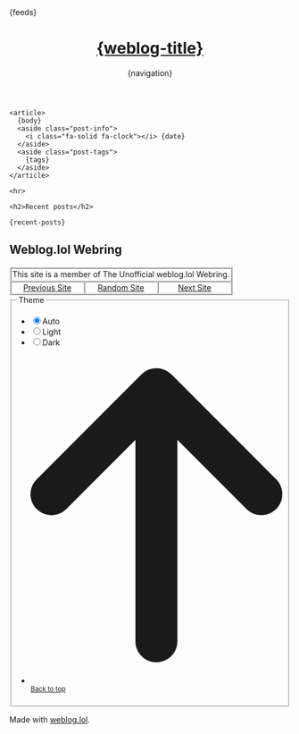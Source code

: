 <!DOCTYPE html>
<html lang="en">
<head>
<title>{weblog-title}{separator}{post-title}</title>
<meta charset="utf-8">
<meta name="viewport" content="width=device-width, initial-scale=1">
{feeds}
<style>
@import url('https://static.omg.lol/type/font-honey.css');
@import url('https://static.omg.lol/type/font-lato-regular.css');
@import url('https://static.omg.lol/type/font-lato-bold.css');
@import url('https://static.omg.lol/type/font-lato-italic.css');
@import url('https://static.omg.lol/type/font-md-io.css');
@import url('https://static.omg.lol/type/fontawesome-free/css/all.css');

* {
  box-sizing: border-box;
}

body {
  font-family: 'Lato', sans-serif;
  font-size: 120%;
  color: var(--foreground);
  background: var(--background);
}

header nav ul {
  list-style-type: none;
  margin: 0;
  padding: 0;
}

header nav li {
  display: inline-block;
}

header nav li a {
  display: block;
  text-decoration: none;
  margin-right: 1em;
}

h1,
h2,
h3,
h4,
h5,
h6 {
  font-family: 'VC Honey Deck', serif;
  margin: 1rem 0;
}

p,
li {
  line-height: 160%;
}

header,
main,
footer {
  max-width: 60em;
  margin: 2em auto;
  padding: 0 1em;
}

header {
  margin-top: 4em;
}

footer p {
  margin-top: 5em;
  font-size: 90%;
  text-align: center;
}

a:link {
  color: var(--link);
}

a:visited {
  color: var(--link);
}

a:hover {
  color: var(--link);
}

a:active {
  color: var(--link);
}

.post-info,
.post-tags {
  font-size: 85%;
  color: var(--accent);
  text-align: right;
}

.post-info i:nth-child(2) {
  margin-left: .75em;
}

.tag {
  background: var(--accent);
  color: var(--background) !important;
  padding: .3em .4em;
  margin: .8em 0 0 .4em;
  border-radius: .5em;
  text-decoration: none;
  display: inline-block;
}

hr {
  border: 0;
  height: 1px;
  background: var(--accent);
  margin: 2em 0;
}

code {
  padding: .2em .3em;
  border: 1px solid var(--accent);
  white-space: pre-wrap;
  word-wrap: break-word;
}

pre,
code {
  font-family: 'MD IO 0.4';
  font-size: 90%;
}

pre code {
  background: var(--background);
  color: var(--foreground);
  display: inline-block;
  padding: 1em;
  white-space: pre-wrap;
  word-wrap: break-word;
}

img {
  max-width: 100%;
}

table {
  border-collapse: collapse;
}

td,
th {
  padding: .75em;
  text-align: left;
  border: 1px solid var(--accent);
}

.weblog-title a {
  text-decoration: none;
  color: var(--foreground);
}
</style>
<link rel="preload" href="https://cdn.themes.lol/styles/assets/css/styles--vinca-styles.css?05042024" as="style" fetchpriority="high">
</head>

<body>

  <header>
    <h1 class="weblog-title"><a href="{base-path}">{weblog-title}</a></h1>
    {navigation}
  </header>

  <main>

    <article>
      {body}
      <aside class="post-info">
        <i class="fa-solid fa-clock"></i> {date}
      </aside>
      <aside class="post-tags">
        {tags}
      </aside>
    </article>

    <hr>

    <h2>Recent posts</h2>

    {recent-posts}

<h2>Weblog.lol Webring</h2>

<div style="width: fit-content; border: 2px outset; text-align:center">
<p style="margin: 0; padding: 0.1em; border: 2px inset">This site is a member of The Unofficial weblog.lol Webring.</p>
<div style="display: flex">
<a style="flex: 1; margin: 0; padding: 0.1em; border: 2px inset" href="https://webri.ng/webring/webloglol/previous?via=https%3A%2F%2Fblog.darylsun.page%2F">Previous Site</a>
<a style="flex: 1; margin: 0; padding: 0.1em; border: 2px inset" href="https://webri.ng/webring/webloglol/random?via=https%3A%2F%2Fblog.darylsun.page%2F">Random Site</a>
<a style="flex: 1; margin: 0; padding: 0.1em; border: 2px inset" href="https://webri.ng/webring/webloglol/next?via=https%3A%2F%2Fblog.darylsun.page%2F">Next Site</a>
</div>
</div>

</main>

<footer>
<fieldset id="theme-picker" class="theme-picker">
<legend>Theme</legend>
<ul class="u-list--no-marker" role="list">
<li><input id="auto-theme" name="theme" type="radio" value="auto" checked=""><label for="auto-theme" class="u-gap--right">Auto</label></li>
<li><input id="light-theme" name="theme" type="radio" value="light"><label for="light-theme" class="u-gap--right">Light</label></li>
<li><input id="dark-theme" name="theme" type="radio" value="dark"><label for="dark-theme" class="u-gap--right">Dark</label></li>
<li><small><svg aria-hidden="true" class="svg-inline--fa fa-arrow-up u-gap--right" focusable="false" data-prefix="fas" data-icon="arrow-up" role="img" xmlns="http://www.w3.org/2000/svg" viewBox="0 0 384 512" data-fa-i2svg=""><path fill="currentColor" d="M214.6 41.4c-12.5-12.5-32.8-12.5-45.3 0l-160 160c-12.5 12.5-12.5 32.8 0 45.3s32.8 12.5 45.3 0L160 141.2V448c0 17.7 14.3 32 32 32s32-14.3 32-32V141.2L329.4 246.6c12.5 12.5 32.8 12.5 45.3 0s12.5-32.8 0-45.3l-160-160z"></path></svg><!-- <i aria-hidden="true" class="fa-solid fa-arrow-up u-gap--right"></i> Font Awesome fontawesome.com --><a href="#document-top">Back to top</a></small></li>
</ul>
</fieldset>
<p>Made with <a href="https://weblog.lol">weblog.lol</a>.</p>
</footer>

<!-- Discuss on Mastodon -->
<template id="mastodon-post-template">
{discuss-on-mastodon-template}
</template>
<script type="module" src="/mastodon-post.js" defer></script>

</body>

</html>